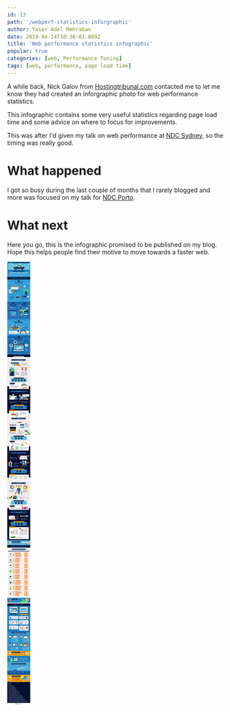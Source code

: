 ```yaml
---
id: 13
path: '/webperf-statistics-inforgraphic'
author: Yaser Adel Mehraban
date: 2019-04-14T10:38:01.889Z
title: 'Web performance statistics infographic'
popular: true
categories: [web, Performance Tuning]
tags: [web, performance, page load time]
---
```


A while back, Nick Galov from [Hostingtribunal.com](https://hostingtribunal.com) contacted me to let me know they had created an inforgraphic photo for web performance statistics.

<!--more-->

This infographic contains some very useful statistics regarding page load time and some advice on where to focus for improvements.

This was after I'd given my talk on web performance at [NDC Sydney](https://ndcsydney.com/talk/need-for-speed-8-performance-tuning-of-your-web-application/), so the timing was really good.

# What happened

I got so busy during the last couple of months that I rarely blogged and more was focused on my talk for [NDC Porto](https://ndcporto.com/talk/need-for-speed-8-performance-tuning-of-your-web-application/).

# What next

Here you go, this is the infographic promised to be published on my blog. Hope this helps people find their motive to move towards a faster web.

![Web performance infographic](Website-Speed-IG.jpg)
